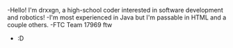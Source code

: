 -Hello! I'm drxxgn, a high-school coder interested in software development and robotics! 
-I'm most experienced in Java but I'm passable in HTML and a couple others.
-FTC Team 17969 ftw
- :D
<!---
drxxgn/drxxgn is a ✨ special ✨ repository because its `README.md` (this file) appears on your GitHub profile.
You can click the Preview link to take a look at your changes.
--->
